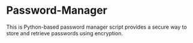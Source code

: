 # Password-Manager
This is Python-based password manager script provides a secure way to store and retrieve passwords using encryption.
